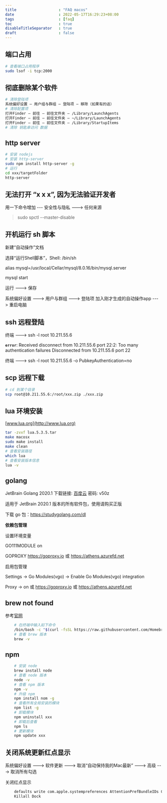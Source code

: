 ```yaml
---
title                   : "FAQ macos"
date                    : 2022-05-17T16:29:23+08:00
tags        			: [faq]
toc                     : true
disableTitleSeparator   : true
draft                   : false
---
```


## 端口占用

```sh
# 查看端口占用程序
sudo lsof -i tcp:2000
```

## 彻底删除某个软件

```sh
# 清除登陆项
系统偏好设置 — 用户组与群组 — 登陆项 — 移除（如果有的话）
# 清除配置项
打开Finder — 前往 — 前往文件夹 — /Library/LaunchAgents
打开Finder — 前往 — 前往文件夹 — ~/Library/LaunchAgents
打开Finder — 前往 — 前往文件夹 — /Library/StartupItems
# 清除 钥匙串访问 数据
```

## http server

```sh
# 安装 nodejs
# 安装 http-server
sudo npm install http-server -g
# 运行
cd xxx/targetFolder
http-server
```

## 无法打开 “x x x”, 因为无法验证开发者

用一下命令增加 --- 安全性与隐私 ---> 任何来源

> sudo spctl --master-disable

## 开机运行 sh 脚本

新建“自动操作”文档

选择“运行Shell脚本”，Shell: /bin/sh

alias mysql=/usr/local/Cellar/mysql/8.0.16/bin/mysql.server

mysql start

运行 ---> 保存

系统偏好设置 ---> 用户与群组 ---> 登陆项 加入刚才生成的自动操作app ---> 重启电脑

## ssh 远程登陆

终端 ---> ssh -l root 10.211.55.6

**`error`**: Received disconnect from 10.211.55.6 port 22:2: Too many authentication failures Disconnected from 10.211.55.6 port 22

终端 ---> ssh -l root 10.211.55.6 -o PubkeyAuthentication=no

## scp 远程下载

```sh
# cd 到某个目录
scp root@10.211.55.6:/root/xxx.zip ./xxx.zip
```

## lua 环境安装

[www.lua.org](http://www.lua.org)

```sh
tar -zvxf lua.5.3.5.tar
make macosx
sudo make install
make clean
# 查看安装路径
which lua
# 查看安装版本信息
lua -v
```

## golang

JetBrain Golang 2020.1 下载链接: [百度云](https://pan.baidu.com/s/1oYHKDmEOOFqxXZsco18huA) 密码: v50z

适用于 JetBrain 2020.1 版本的所有软件包，使用请购买正版

下载 go 包：https://studygolang.com/dl

**依赖包管理**

设置环境变量

GO111MODULE   on

GOPROXY        https://goproxy.io   或  https://athens.azurefd.net

启用包管理

Settings -> Go Modules(vgo) -> Enable Go Modules(vgo) integration

Proxy -> on  或 https://goproxy.io 或 https://athens.azurefd.net

## brew not found

参考[官网](https://brew.sh/)

```bash
    # 在终端中输入如下命令
    /bin/bash -c "$(curl -fsSL https://raw.githubusercontent.com/Homebrew/install/master/install.sh)"
    # 查看 brew 版本
    brew -v
```

## npm

```bash
    # 安装 node
    brew install node
    # 查看 node 版本
    node -v
    # 查看 npm 版本
    npm -v
    # 升级 npm
    npm install nom -g
    # 查看所有全局安装的模块
    npm list -g
    # 卸载模块
    npm uninstall xxx
    # 卸载后查看
    npm ls
    # 更新模块
    npm update xxx
```

## 关闭系统更新红点显示

系统偏好设置 ---> 软件更新 --->  取消“自动保持我的Mac最新” ---> 高级 ---> 取消所有勾选

关闭红点显示

```bash
    defaults write com.apple.systempreferences AttentionPrefBundleIDs 0
    Killall Dock
```
